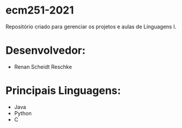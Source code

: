 # ecm251-2021
Repositório criado para gerenciar os projetos e aulas de Linguagens I.

# Desenvolvedor:
- Renan Scheidt Reschke

# Principais Linguagens:
- Java
- Python
- C
        